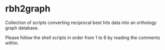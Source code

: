 # rbh2graph
Collection of scripts converting reciprocal best hits data into an orthology graph database.

Please follow the shell scripts in order from 1 to 6 by reading the comments within.
